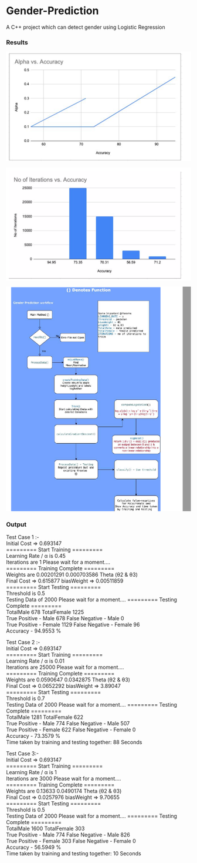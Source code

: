 # Gender-Prediction
A C++ project which can detect gender using Logistic Regression


### Results 

![Graph1](https://github.com/kaddy645/Gender-Prediction/blob/main/graph.png)

![Graph2](https://github.com/kaddy645/Gender-Prediction/blob/main/graph2.png)


![Flowchart](https://github.com/kaddy645/Gender-Prediction/blob/main/algo.png)

### Output


Test Case 1 :- \
Initial Cost => 0.693147 \
========= Start Training ========= \
Learning Rate / α is 0.45 \
Iterations are 1 Please wait for a moment.... \
========= Training Complete ========= \
Weights are 0.00201291 0.000703586 Theta (θ2 & θ3) \
Final Cost => 0.615877 biasWeight => 0.00511859 \
========= Start Testing ========= \
Threshold is 0.5 \
Testing Data of 2000 Please wait for a moment.... ========= Testing Complete ========= \
TotalMale 678 TotalFemale 1225 \
True Positive - Male 678 False Negative - Male 0 \
True Positive - Female 1129 False Negative - Female 96 \
Accuracy - 94.9553 % 


Test Case 2 :- \
Initial Cost => 0.693147 \
========= Start Training ========= \
Learning Rate / α is 0.01 \
Iterations are 25000 Please wait for a moment.... \
========= Training Complete ========= \
Weights are 0.0590647 0.0342875 Theta (θ2 & θ3) \
Final Cost => 0.0652292 biasWeight => 3.89047 \
========= Start Testing ========= \
Threshold is 0.7 \
Testing Data of 2000 Please wait for a moment.... ========= Testing Complete ========= \
TotalMale 1281 TotalFemale 622 \
True Positive - Male 774 False Negative - Male 507 \
True Positive - Female 622 False Negative - Female 0 \
Accuracy - 73.3579 % \
Time taken by training and testing together: 88 Seconds

Test Case 3:- \
Initial Cost => 0.693147 \
========= Start Training ========= \
Learning Rate / α is 1 \
Iterations are 3000 Please wait for a moment.... \
========= Training Complete ========= \
Weights are 0.13633 0.0490174 Theta (θ2 & θ3) \
Final Cost => 0.0257976 biasWeight => 9.70655 \
========= Start Testing ========= \
Threshold is 0.5 \
Testing Data of 2000 Please wait for a moment.... ========= Testing Complete ========= \
TotalMale 1600 TotalFemale 303 \
True Positive - Male 774 False Negative - Male 826 \
True Positive - Female 303 False Negative - Female 0 \
Accuracy - 56.5949 % \
Time taken by training and testing together: 10 Seconds 
